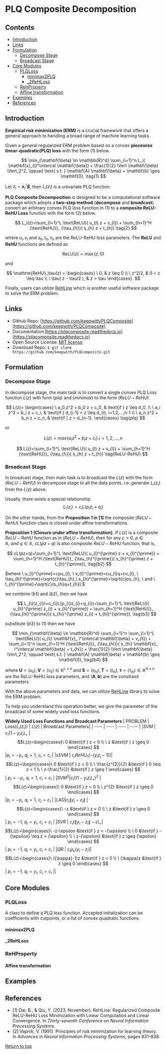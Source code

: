 # PLQ Composite Decomposition <a href="https://github.com/keepwith/PLQComposite"></a>
 
 
## Contents
- [Introduction](#Introduction)
- [Links](#Links)
- [Formulation](#Formulation)
  - [Decompose Stage](#Decompose_Stage)
  - [Broadcast Stage](#Broadcast_Stage)
- [Core Modules](#Core-Modules)
  - [PLQLoss](#PLQLoss)
    - [minimax2PLQ](#minimax2PLQ)
    - [_2ReHLoss](#_2ReHLoss)
  - [ReHProperty](#ReHProperty)
  - [Affine transformation](#Affine-transformation)
- [Examples](#Examples)
- [References](#References)


## Introduction
 

**Empirical risk minimization (ERM)** is a crucial framework that offers a general approach to handling a broad range of machine learning tasks. 

Given a general regularized ERM problem based on a convex **piecewise linear-quadratic(PLQ) loss** with the form $(1)$ below.


$$
\min_{\mathbf{\beta} \in \mathbb{R}^d} \sum_{i=1}^n  L_i( \mathbf{x}_{i}^\intercal \mathbf{\beta}) + \frac{1}{2} \Vert \mathbf{\beta} \Vert_2^2, \qquad \text{ s.t. } \mathbf{A} \mathbf{\beta} + \mathbf{b} \geq \mathbf{0},   \tag{1}
$$


Let $z_i=\mathbf{x}_ i^\intercal \mathbf{\beta}$, then $L_i(z_i)$ is a univariate PLQ function. 



**PLQ Composite Decomposition** is designed to be a computational software package which adopts a **two-step method** (**decompose** and **broadcast**) convert an arbitrary convex PLQ loss function in $(1)$ to a **composite ReLU-ReHU Loss** function with the form $(2)$ below. 


$$
L_i(z)=\sum_{l=1}^L \text{ReLU}( u_{l} z + v_{l}) + \sum_{h=1}^H {\text{ReHU}}_ {\tau_{h}}( s_{h} z + t_{h}) \tag{2} 
$$

where $u_{l},v_{l}$ and $s_{h},t_{h},\tau_{h}$ are the ReLU-ReHU loss parameters.
The **ReLU** and **ReHU** functions are defined as 

$$\mathrm{ReLU}(z)=\max(z,0)$$ 

and


$$
\mathrm{ReHU}_\tau(z) =
  \begin{cases}
  \ 0,                     & z \leq 0 \\
  \ z^2/2,                 & 0 < z \leq \tau \\
  \ \tau( z - \tau/2 ),   & z > \tau
  \end{cases}.
$$


Finally, users can utilize <a href ="https://github.com/softmin/ReHLine">ReHLine</a> which is another useful software package to solve the ERM problem.



## Links

- Github Repo: [https://github.com/keepwith/PLQComposite](https://github.com/keepwith/PLQComposite)
- Documentation:[https://plqcomposite.readthedocs.io](https://plqcomposite.readthedocs.io)
- Open Source License: [MIT license](https://opensource.org/licenses/MIT)
- Download Repo: 
		```
		$ git clone https://github.com/keepwith/PLQComposite.git
		```


## Formulation
### Decompose Stage
In decompose stage, the main task is to convert a single convex PLQ Loss function $L(z)$
 with form $(plq)$ and $(minimax)$ to the form $(ReLU-ReHU)$

$$
L(z)=
\begin{cases}
\ a_0 z^2 + b_0 z + c_0, & \text{if } z \leq d_0, \\
\ a_i z^2 + b_i z + c_i, & \text{if } d_{i-1} < z \leq d_{i}, i=1,2,...,n-1 \\
\ a_n z^2 + b_n z + c_n, & \text{if } z > d_{n-1}.
\end{cases}
\tag{plq} 
$$


or 


$$
L(z)=max \lbrace a_{i} z^2 + b_{i} z + c_{i} \rbrace.  i=1,2,...,n
\tag{minimax} 
$$


$$
L(z)=\sum_{l=1}^L \text{ReLU}( u_{l} z + v_{l}) + \sum_{h=1}^H {\text{ReHU}}_ {\tau_{h}}( s_{h} z + t_{h}) \tag{ReLU-ReHU} 
$$


### Broadcast Stage
In broadcast stage, then main task is to broadcast the $L(z)$ with the form $(ReLU-ReHU)$ in decompose stage to all the data points. i.e. generate $L_i(z_i)$ from the $L(z)$ above.

Usually, there exists a special relationship $$L_i(z_i)=c_{i}L(p_{i}z_{i}+q_{i}) \tag{b1}$$  

On the other hands, from the **Proposition 1 in [1]** the composite $(ReLU-ReHU)$ function class is closed under affine transformations.

**Proposition 1 (Closure under affine transformation).** If $L(z)$ is a composite $ReLU-ReHU$ function as in $(ReLU-ReHU)$, then for any $c>0,\  p\in\mathbb{R}, \ and \ q\in\mathbb{R}, \ cL(pz+q)$ is also composite $ReLU-ReHU$ function, that is,


$$
cL(pz+q)=\sum_{l=1}^L \text{ReLU}( u_{l}^{\prime} z + v_{l}^{\prime}) + \sum_{h=1}^H {\text{ReHU}}_ {\tau_{h}^{\prime}}( s_{h}^{\prime} z + t_{h}^{\prime}), \tag{b2} 
$$


$where \ u_{l}^{\prime}=cpu_{l}, \ v_{l}^{\prime}=cu_{l}q+cv_{l}, \ \tau_{h}^{\prime}=\sqrt{c}\tau_{h},\ s_{h}^{\prime}=\sqrt{c}ps_{h}, \ and \ t_{h}^{\prime}=\sqrt{c}(s_{h}q+t_{h}).$


we combine $(b1)$ and $(b2)$, then we have

$$
L_{i}(z_{i})=c_{i}L(p_{i}z_{i}+q_{i})=\sum_{l=1}^L \text{ReLU}( u_{li}^{\prime} z_{i} + v_{li}^{\prime}) + \sum_{h=1}^H {\text{ReHU}}_ {\tau_{hi}^{\prime}}( s_{hi}^{\prime} z_{i} + t_{hi}^{\prime}), \tag{b3} 
$$


substitute $(b3)$ to $(1)$ then we have


$$
\min_{\mathbf{\beta} \in \mathbb{R}^d} \sum_{i=1}^n \sum_{l=1}^L \text{ReLU}( u_{li} \mathbf{x}_ i^\intercal \mathbf{\beta} + v_{li}) + \sum_{i=1}^n \sum_{h=1}^H {\text{ReHU}}_ {\tau_{hi}}( s_{hi} \mathbf{x}_ i^\intercal \mathbf{\beta} + t_{hi}) + \frac{1}{2} \Vert \mathbf{\beta} \Vert_2^2, \qquad \text{ s.t. } \mathbf{A} \mathbf{\beta} + \mathbf{b} \geq \mathbf{0}, \tag{b4}
$$


where $\mathbf{U} = (u_{li}),\mathbf{V} = (v_{li}) \in \mathbb{R}^{L \times n}$ and $\mathbf{S} = (s_{hi}),\mathbf{T} = (t_{hi}),\mathbf{\tau} = (\tau_{hi}) \in \mathbb{R}^{H \times n}$ are the ReLU-ReHU loss parameters, and $(\mathbf{A},\mathbf{b})$ are the constraint parameters.

With the above parameters and data, we can utilize <a href ="https://github.com/softmin/ReHLine">ReHLine</a> library to solve the ERM problem.

To help you understand this operation better, we give the parameter of the broadcast of some widely used loss functions.

**Widely Used Loss Functions and Broadcast Parameters**
|  PROBLEM  | Loss($L_{i}(z_{i})$)  | $L(z)$  | Broadcast Parameters|
|  ----  | ----  | ----  | ----  |
|$SVM$ | $c_{i}(1-y_{i} z_{i})_{+}$ | $$L(z)=\begin{cases}\ 0 &\text{if } z < 0 \\ \ z &\text{if } z \geq 0 \end{cases} $$|$p_{i}=-y_{i}, \ q_{i}=1, \ c_{i}=c_{i}$ |
|$sSVM$ | $c_{i}ReHU_{1}(-(y_{i} z_{i}-1))$|$$L(z)=\begin{cases}\ 0 &\text{if } z < 0 \\ \ \frac{z^{2}}{2} &\text{if } 0 \leq z < 1 \\ \ z-\frac{1}{2} &\text{if } z \geq 1 \end{cases} $$ | $p_{i}=-y_{i}, \ q_{i}=1, \ c_{i}=c_{i}$ |
|$SVM^2$|$c_{i}((1-y_{i} z_{i})_{+})^{2}$ |  $$L(z)=\begin{cases}\ 0 &\text{if } z < 0 \\ \ z^{2} &\text{if } z \geq 0 \end{cases} $$|$p_{i}=-y_{i}, \ q_{i}=1, \ c_{i}=c_{i}$ |
|$LAD$|$c_{i} \| y_{i}-z_{i}\|$ | $$L(z)=\begin{cases}\ -z &\text{if } z < 0 \\ \ z &\text{if } z \geq 0 \end{cases} $$| $p_{i}=-1, \ q_{i}=y_{i}, \ c_{i}=c_{i}$ |
|$SVR$ | $c_{i} (\| y_{i}-z_{i}\|-\epsilon)_{+}$|$$L(z)=\begin{cases}\ -z-\epsilon &\text{if } z < -{\epsilon} \\ \ 0 &\text{if } -{\epsilon} \leq z < {\epsilon} \\ \ z-{\epsilon} &\text{if } z \geq {\epsilon} \end{cases} $$ | $p_{i}=-1, \ q_{i}=y_{i}, \ c_{i}=c_{i}$ |
|$QR$ | $c_{i}{\rho}_{\kappa}(y_{i}-z_{i})$|$$L(z)=\begin{cases}\ ({\kappa}-1)z &\text{if } z < 0 \\ \ {\kappa}z &\text{if } z \geq 0 \end{cases} $$| $p_{i}=-1, \ q_{i}=y_{i}, \ c_{i}=c_{i}$ ||






## Core Modules

### PLQLoss
A class to define a PLQ loss function. Accepted initialization can be coefficients with cutpoints, or a list of convex quadratic
functions.
#### minimax2PLQ

#### _2ReHLoss

### ReHProperty
#### Affine transformation


## Examples


## References

- [1]  Dai, B., & Qiu, Y. (2023, November). ReHLine: Regularized Composite ReLU-ReHU Loss Minimization  with Linear Computation and Linear Convergence. In *Thirty-seventh Conference on Neural Information Processing Systems*.
- [2]  Vapnik, V. (1991). Principles of risk minimization for learning theory. In *Advances in Neural Information Processing Systems*, pages 831–838.

[Return to top](#Contents)